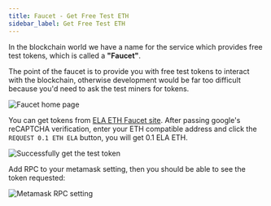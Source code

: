 ```yaml
---
title: Faucet - Get Free Test ETH
sidebar_label: Get Free Test ETH
---
```


In the blockchain world we have a name for the service which provides free test tokens, which is called a **"Faucet"**.

The point of the faucet is to provide you with free test tokens to interact with the blockchain, otherwise development
would be far too difficult because you'd need to ask the test miners for tokens.

![Faucet home page](assets/faucet_home.png)

You can get tokens from [ELA ETH Faucet site](https://faucet.elaeth.io). After passing google's reCAPTCHA verification, 
enter your ETH compatible address and click the `REQUEST 0.1 ETH ELA` button, you will get 0.1 ELA ETH.

![Successfully get the test token](assets/faucet_success.png)

Add RPC to your metamask setting, then you should be able to see the token requested:

![Metamask RPC setting](assets/metamask_rpc_setting.png)
